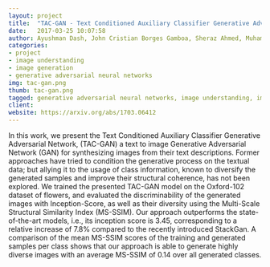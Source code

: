 ```yaml
---
layout: project
title:  "TAC-GAN - Text Conditioned Auxiliary Classifier Generative Adversarial Network"
date:   2017-03-25 10:07:58
author: Ayushman Dash, John Cristian Borges Gamboa, Sheraz Ahmed, Muhammad Zeshan Afzal, Marcus Liwicki
categories:
- project
- image understanding
- image generation
- generative adversarial neural networks
img: tac-gan.png
thumb: tac-gan.png
tagged: generative adversarial neural networks, image understanding, image generation, AlexNet, GoogLeNet
client:
website: https://arxiv.org/abs/1703.06412
---
```

In this work, we present the Text Conditioned Auxiliary Classifier Generative Adversarial Network, (TAC-GAN) a text to image Generative Adversarial Network (GAN) for synthesizing images from their text descriptions. Former approaches have tried to condition the generative process on the textual data; but allying it to the usage of class information, known to diversify the generated samples and improve their structural coherence, has not been explored. We trained the presented TAC-GAN model on the Oxford-102 dataset of flowers, and evaluated the discriminability of the generated images with Inception-Score, as well as their diversity using the Multi-Scale Structural Similarity Index (MS-SSIM). Our approach outperforms the state-of-the-art models, i.e., its inception score is 3.45, corresponding to a relative increase of 7.8% compared to the recently introduced StackGan. A comparison of the mean MS-SSIM scores of the training and generated samples per class shows that our approach is able to generate highly diverse images with an average MS-SSIM of 0.14 over all generated classes.